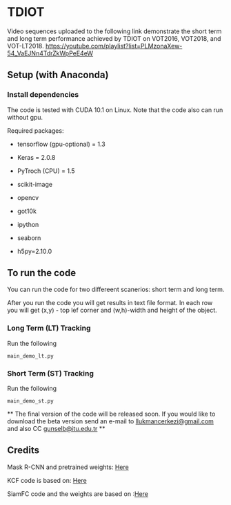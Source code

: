 # TDIOT
Video sequences uploaded to the following link demonstrate the short term and long term performance achieved by TDIOT on VOT2016, VOT2018, and VOT-LT2018.
https://youtube.com/playlist?list=PLMzonaXew-54_VaEJNn4TdrZkWpPeE4eW


## Setup (with Anaconda)

### Install dependencies

The code is tested with CUDA 10.1 on Linux. 
Note that the code also can run without gpu. 

Required packages:

 * tensorflow (gpu-optional) = 1.3

 * Keras = 2.0.8
 
 * PyTroch (CPU) = 1.5
 
 * scikit-image
 
 * opencv
 
 * got10k
 
 * ipython
 
 * seaborn
 
 * h5py=2.10.0
 

## To run the code

You can run the code for two differeent scanerios: short term and long term.

After you run the code you will get results in text file format.
In each row you will get (x,y) - top lef corner and (w,h)-width and height of the object. 

### Long Term (LT) Tracking
 Run the following 

```
main_demo_lt.py
```

### Short Term (ST) Tracking
 Run the following 

```
main_demo_st.py
```

** The final version of the code will be released soon.
If you would like to download the beta version send an e-mail to llukmancerkezi@gmail.com  and also CC gunselb@itu.edu.tr **

## Credits

Mask R-CNN and pretrained weights: [Here](https://github.com/matterport/Mask_RCNN)

KCF code is based on: [Here](https://github.com/fengyang95/pyCFTrackers)

SiamFC code and the weights are based on :[Here](https://github.com/huanglianghua/siamfc-pytorch)

